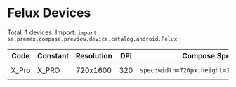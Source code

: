 # Felux Devices

Total: **1** devices. Import: `import se.premex.compose.preview.device.catalog.android.Felux`

| Code | Constant | Resolution | DPI | Compose Spec | Preview Usage |
|------|----------|------------|-----|-------------|---------------|
| X_Pro | X_PRO | 720x1600 | 320 | `spec:width=720px,height=1600px,dpi=320` | `@Preview(device = Felux.X_PRO)` |

<!-- Generated automatically. Do not edit manually. -->

